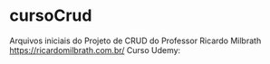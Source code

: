 # cursoCrud
Arquivos iniciais do Projeto de CRUD do Professor Ricardo Milbrath
https://ricardomilbrath.com.br/
Curso Udemy:

